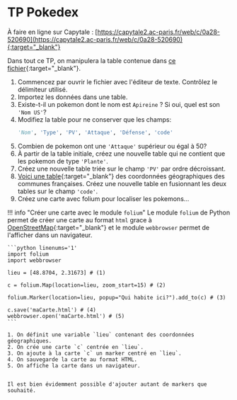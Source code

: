 # TP Pokedex

À faire en ligne sur Capytale : [https://capytale2.ac-paris.fr/web/c/0a28-520690](https://capytale2.ac-paris.fr/web/c/0a28-520690){:target="_blank"} 

Dans tout ce TP, on manipulera la table contenue dans [ce fichier](../data/pokedex.csv){:target="_blank"}.

1. Commencez par ouvrir le fichier avec l'éditeur de texte. Contrôlez le délimiteur utilisé.
2. Importez les données dans une table.
3. Existe-t-il un pokemon dont le nom est `Apireine` ? Si oui, quel est son `'Nom US'`?
4. Modifiez la table pour ne conserver que les champs: 
    ```python
    'Nom', 'Type', 'PV', 'Attaque', 'Défense', 'code'
    ```
5. Combien de pokemon ont une `'Attaque'` supérieur ou égal à 50?
6. À partir de la table initiale, créez une nouvelle table qui ne contient que les pokemon de type `'Plante'`.
7. Créez une nouvelle table triée sur le champ `'PV'` par ordre décroissant.
8. [Voici une table](../data/coordonnees_communes.csv){:target="_blank"} des coordonnées géographiques des communes françaises. Créez une nouvelle table en fusionnant les deux tables sur le champ `'code'`.
9. Créez une carte avec folium pour localiser les pokemons...

!!! info "Créer une carte avec le module `folium`"
    Le module `folium` de Python permet de créer une carte au format `html` grace à [OpenStreetMap](https://www.openstreetmap.fr/){:target="_blank"} et le module `webbrowser` permet de l'afficher dans un navigateur.

    ```python linenums='1'
    import folium
    import webbrowser

    lieu = [48.8704, 2.31673] # (1)

    c = folium.Map(location=lieu, zoom_start=15) # (2)

    folium.Marker(location=lieu, popup="Qui habite ici?").add_to(c) # (3)
    
    c.save('maCarte.html') # (4)
    webbrowser.open('maCarte.html') # (5)
    ```

    1. On définit une variable `lieu` contenant des coordonnées géographiques.
    2. On crée une carte `c` centrée en `lieu`.
    3. On ajoute à la carte `c` un marker centré en `lieu`.
    4. On sauvegarde la carte au format HTML.
    5. On affiche la carte dans un navigateur.


    Il est bien évidemment possible d'ajouter autant de markers que souhaité.
